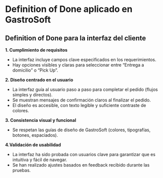 # Definition of Done aplicado en GastroSoft
## Definition of Done para la interfaz del cliente
**1. Cumplimiento de requisitos**
- La interfaz incluye campos clave especificados en los requerimientos.
- Hay opciones visibles y claras para seleccionar entre “Entrega a domicilio” o “Pick Up”.

**2. Diseño centrado en el usuario**
- La interfaz guía al usuario paso a paso para completar el pedido (flujos simples y directos).
- Se muestran mensajes de confirmación claros al finalizar el pedido.
- El diseño es accesible, con texto legible y suficiente contraste de colores.

**3. Consistencia visual y funcional**
- Se respetan las guías de diseño de GastroSoft (colores, tipografías, botones, espaciados).

**4.Validación de usabilidad**
- La interfaz ha sido probada con usuarios clave para garantizar que es intuitiva y fácil de navegar.
- Se han realizado ajustes basados en feedback recibido durante las pruebas.



